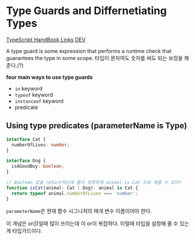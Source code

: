 # Type Guards and Differnetiating Types

[TypeScript HandBook Links](https://www.typescriptlang.org/docs/handbook/advanced-types.html#type-guards-and-differentiating-types)
[DEV](https://dev.to/daveturissini/aha-understanding-typescript-s-type-predicates-40ha)

A type guard is some expression that performs a runtime check that guarantees the type in some scope.
타입이 문자여도 숫자를 써도 되는 보장을 해준다.(?)

**four main ways to use type guards**
* `in` keyword
* `typeof` keyword
* `instanceof` keyword
* predicate


## Using type predicates (parameterName is Type)

```ts
interface Cat {
  numberOfLives: number;
}

interface Dog {
  isAGoodBoy: boolean;
}

// Boolean 값을 return하는데 좀더 정확하게 animal is Cat 으로 해줄 수 있다!
function isCat(animal: Cat | Dog): animal is Cat {
  return typeof animal.numberOfLives === 'number';
}
```

`parameterName`은 현재 함수 시그니처의 매개 변수 이름이어야 한다.

이 개념은 or(|)일때 많이 쓰이는데 이 or이 복잡하다. 이럴때 타입을 설정해 줄 수 있는게 타입가드이다.

